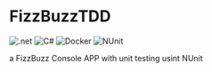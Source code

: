 # FizzBuzzTDD

![.net](https://img.shields.io/badge/.NET-512BD4?style=for-the-badge&logo=dotnet&logoColor=white)
![C#](https://img.shields.io/badge/C%23-239120?style=for-the-badge&logo=c-sharp&logoColor=white)
![Docker](https://img.shields.io/badge/Docker-2CA5E0?style=for-the-badge&logo=docker&logoColor=white)
![NUnit](https://img.shields.io/badge/Nunit-499848?style=for-the-badge&logo=&logoColor=white)

a FizzBuzz Console APP with unit testing usint NUnit
